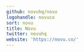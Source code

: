 ```yaml
---
github: novuhq/novu
logohandle: novuco
sort: novu
title: Novu
twitter: novuhq
website: 'https://novu.co/'
---
```

